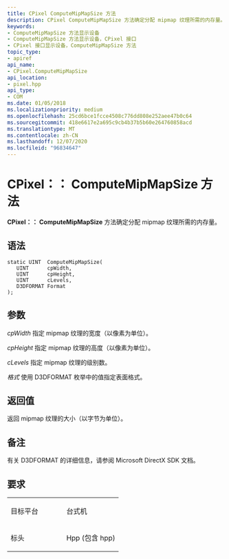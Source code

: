 ```yaml
---
title: CPixel ComputeMipMapSize 方法
description: CPixel ComputeMipMapSize 方法确定分配 mipmap 纹理所需的内存量。
keywords:
- ComputeMipMapSize 方法显示设备
- ComputeMipMapSize 方法显示设备，CPixel 接口
- CPixel 接口显示设备，ComputeMipMapSize 方法
topic_type:
- apiref
api_name:
- CPixel.ComputeMipMapSize
api_location:
- pixel.hpp
api_type:
- COM
ms.date: 01/05/2018
ms.localizationpriority: medium
ms.openlocfilehash: 25cd6bce1fcce4508c776dd808e252aee47b0c64
ms.sourcegitcommit: 418e6617e2a695c9cb4b37b5b60e264760858acd
ms.translationtype: MT
ms.contentlocale: zh-CN
ms.lasthandoff: 12/07/2020
ms.locfileid: "96834647"
---
```

# <a name="cpixelcomputemipmapsize-method"></a>CPixel：： ComputeMipMapSize 方法


**CPixel：： ComputeMipMapSize** 方法确定分配 mipmap 纹理所需的内存量。

<a name="syntax"></a>语法
------

```ManagedCPlusPlus
static UINT  ComputeMipMapSize(
   UINT      cpWidth,
   UINT      cpHeight,
   UINT      cLevels,
   D3DFORMAT Format
);
```

<a name="parameters"></a>参数
----------

*cpWidth* 指定 mipmap 纹理的宽度（以像素为单位）。

*cpHeight* 指定 mipmap 纹理的高度（以像素为单位）。

*cLevels* 指定 mipmap 纹理的级别数。

*格式* 使用 D3DFORMAT 枚举中的值指定表面格式。

<a name="return-value"></a>返回值
------------

返回 mipmap 纹理的大小（以字节为单位）。

<a name="remarks"></a>备注
-------

有关 D3DFORMAT 的详细信息，请参阅 Microsoft DirectX SDK 文档。

<a name="requirements"></a>要求
------------

<table>
<colgroup>
<col width="50%" />
<col width="50%" />
</colgroup>
<tbody>
<tr class="odd">
<td align="left"><p>目标平台</p></td>
<td align="left">台式机</td>
</tr>
<tr class="even">
<td align="left"><p>标头</p></td>
<td align="left">Hpp (包含 hpp) </td>
</tr>
</tbody>
</table>

 

 





